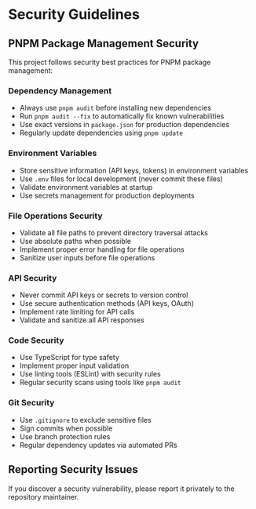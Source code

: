 # Security Guidelines

## PNPM Package Management Security

This project follows security best practices for PNPM package management:

### Dependency Management
- Always use `pnpm audit` before installing new dependencies
- Run `pnpm audit --fix` to automatically fix known vulnerabilities
- Use exact versions in `package.json` for production dependencies
- Regularly update dependencies using `pnpm update`

### Environment Variables
- Store sensitive information (API keys, tokens) in environment variables
- Use `.env` files for local development (never commit these files)
- Validate environment variables at startup
- Use secrets management for production deployments

### File Operations Security
- Validate all file paths to prevent directory traversal attacks
- Use absolute paths when possible
- Implement proper error handling for file operations
- Sanitize user inputs before file operations

### API Security
- Never commit API keys or secrets to version control
- Use secure authentication methods (API keys, OAuth)
- Implement rate limiting for API calls
- Validate and sanitize all API responses

### Code Security
- Use TypeScript for type safety
- Implement proper input validation
- Use linting tools (ESLint) with security rules
- Regular security scans using tools like `pnpm audit`

### Git Security
- Use `.gitignore` to exclude sensitive files
- Sign commits when possible
- Use branch protection rules
- Regular dependency updates via automated PRs

## Reporting Security Issues

If you discover a security vulnerability, please report it privately to the repository maintainer.

